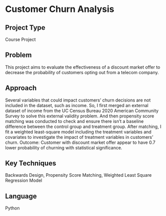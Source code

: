 # Customer Churn Analysis

## Project Type
Course Project
## Problem
This project aims to evaluate the effectiveness of a discount market offer to decrease the probability of customers opting out from a telecom company.
## Approach
Several variables that could impact customers’ churn decisions are not included in the dataset, such as income. So, I first merged an external dataset of income from the UC Census Bureau 2020 American Community Survey to solve this external validity problem. And then propensity score matching was conducted to check and ensure there isn’t a baseline difference between the control group and treatment group. After matching, I fit a weighted least-square model including the treatment variables and covariates to investigate the impact of treatment variables in customers’ churn. Outcome: Customer with discount market offer appear to have 0.7 lower probability of churning with statistical significance.
## Key Techniques
Backwards Design, Propensity Score Matching, Weighted Least Square Regression Model
## Language
Python
